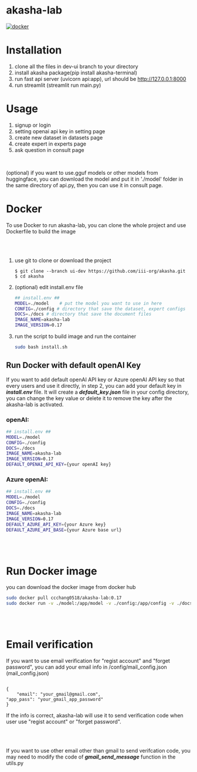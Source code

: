 # akasha-lab
[![docker](https://img.shields.io/docker/v/ccchang0518/akasha-lab)](https://hub.docker.com/r/ccchang0518/akasha-lab/tags)
# Installation
1. clone all the files in dev-ui branch to your directory
2. install akasha package(pip install akasha-terminal)
3. run fast api server (uvicorn api:app), url should be http://127.0.0.1:8000
4. run streamlit (streamlit run main.py)


# Usage
1. signup or login
2. setting openai api key in setting page
3. create new dataset in datasets page
4. create expert in experts page
5. ask question in consult page



<br/>

(optional) if you want to use.gguf models or other models from huggingface, you can download the model and put it in './model' folder in the same directory of api.py, then you can use it in consult page.



# Docker 
To use Docker to run akasha-lab, you can clone the whole project and use Dockerfile to build the image 

<br/>
<br/>

1. use git to clone or download the project 

    ```shell
    $ git clone --branch ui-dev https://github.com/iii-org/akasha.git
    $ cd akasha
    ```


2. (optional) edit install.env file 

    ```bash
    ## install.env ##
    MODEL=./model    # put the model you want to use in here
    CONFIG=./config # directory that save the dataset, expert configs
    DOCS=./docs # directory that save the document files
    IMAGE_NAME=akasha-lab
    IMAGE_VERSION=0.17

    ```


3. run the script to build image and run the container

    ``` bash 
    sudo bash install.sh

    ```


## Run Docker with default openAI Key
If you want to add default openAI API key or Azure openAI API key so that every users and use it directly, in step 2, you can add your default key in ***install.env*** file.
It will create a ***default_key.json*** file in your config directory, you can change the key value or delete it to remove the key after the akasha-lab is activated.

### openAI:

```bash
## install.env ##
MODEL=./model   
CONFIG=./config 
DOCS=./docs 
IMAGE_NAME=akasha-lab
IMAGE_VERSION=0.17
DEFAULT_OPENAI_API_KEY={your openAI key}
```



### Azure openAI:

```bash
## install.env ##
MODEL=./model   
CONFIG=./config 
DOCS=./docs 
IMAGE_NAME=akasha-lab
IMAGE_VERSION=0.17
DEFAULT_AZURE_API_KEY={your Azure key}
DEFAULT_AZURE_API_BASE={your Azure base url}
```



<br/>
<br/>




# Run Docker image

you can download the docker image from docker hub 

``` bash 
sudo docker pull ccchang0518/akasha-lab:0.17
sudo docker run -v ./model:/app/model -v ./config:/app/config -v ./docs:/app/docs -v ./chromadb:/app/chromadb -v ./accounts.yaml:/app/accounts.yaml -p 8501:8501 --name akasha-lab ccchang0518/akasha-lab:0.17

```

</br>
</br>

# Email verification
If you want to use email verification for "regist account" and "forget password", you can add your email info in /config/mail_config.json
(mail_config.json)

```text

{
    "email": "your_gmail@gmail.com",
"app_pass": "your_gmail_app_password"
}

```

If the info is correct, akasha-lab will use it to send verification code when user use "regist account" or "forget password".

</br>
</br>

If you want to use other email other than gmail to send verifcation code, you may need to modify the code of ***gmail_send_message*** function in the utils.py 

